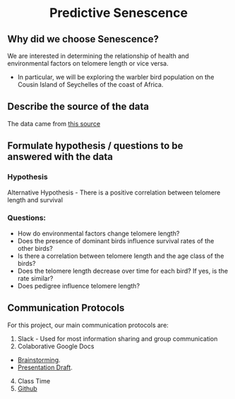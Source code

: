 # **<p align="center">Predictive Senescence</p>**

## Why did we choose Senescence? 

We are interested in determining the relationship of health and environmental factors on telomere length or vice versa. 
- In particular, we will be exploring the warbler bird population on the Cousin Island of Seychelles of the coast of Africa.

## Describe the source of the data

The data came from [this source](https://data.world/datagov-uk/e102ccd7-cd2a-4e73-8fe2-ec3f5f415ae5)


## Formulate hypothesis / questions to be answered with the data
### Hypothesis

Alternative Hypothesis - There is a positive correlation between telomere length and survival

### Questions: 

- How do environmental factors change telomere length? 
- Does the presence of dominant birds influence survival rates of the other birds?
- Is there a correlation between telomere length and the age class of the birds?
- Does the telomere length decrease over time for each bird? If yes, is the rate similar?
- Does pedigree influence telomere length?

## Communication Protocols 
For this project, our main communication protocols are: 
1) Slack - Used for most information sharing and group communication
2) Colaborative Google Docs 
  - [Brainstorming](https://docs.google.com/document/d/1MGxBJxMPExYl-iUV2lnuVSc6y_O8LIk3iAu2WnsP-tg/edit).
  - [Presentation Draft](https://docs.google.com/presentation/d/1CZ6dnmBW9QybRO684qg6MduqbdDlab_SLXPDaNWFkK4/edit#slide=id.ged4dfc22ca_0_5).
4) Class Time
5) [Github](https://github.com/MuzX9p088KKe/Predictive_Senescence)
